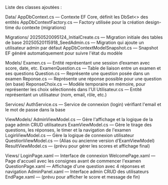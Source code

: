 Liste des classes ajoutées :

Data/
AppDbContext.cs — Contexte EF Core, définit les DbSet<> des entités
AppDbContextFactory.cs — Factory utilisée pour la création design-time du contexte (migrations)

Migrations/
20250520095124_InitialCreate.cs — Migration initiale des tables de base 
20250520115918_SeedAdmin.cs — Migration qui ajoute un utilisateur admin par défaut 
AppDbContextModelSnapshot.cs — Snapshot EF généré automatiquement pour suivre l'état du modèle 

Models/
Examen.cs — Entité représentant une session d’examen avec score, date, etc.
ExamenQuestion.cs — Table de liaison entre un examen et ses questions
Question.cs — Représente une question posée dans un examen
Reponse.cs — Représente une réponse possible pour une question (en base)
ReponseChoix.cs — Modèle temporaire en mémoire, pour représenter les choix sélectionnés dans l'UI
Utilisateur.cs — Entité représentant un utilisateur (nom, email, rôle, etc.)

Services/
AuthService.cs — Service de connexion (login) vérifiant l'email et le mot de passe dans la base

ViewModels/
AdminViewModel.cs — Gère l'affichage et la logique de la page admin CRUD utilisateurs
ExamViewModel.cs — Gère le tirage des questions, les réponses, le timer et la navigation de l'examen
LoginViewModel.cs — Gère la logique de connexion utilisateur
QuestionViewModel.cs — (Alias ou ancienne version d’ExamViewModel)
ResultViewModel.cs — (prévu pour gérer les scores et affichage final)

Views/
LoginPage.xaml — Interface de connexion
WelcomePage.xaml — Page d'accueil avec les consignes avant de commencer l'examen
QuestionPage.xaml — Affichage d'une question avec 4 réponses et navigation
AdminPanel.xaml — Interface admin CRUD des utilisateurs
EndPage.xaml — (prévu pour afficher le score et message de fin)
